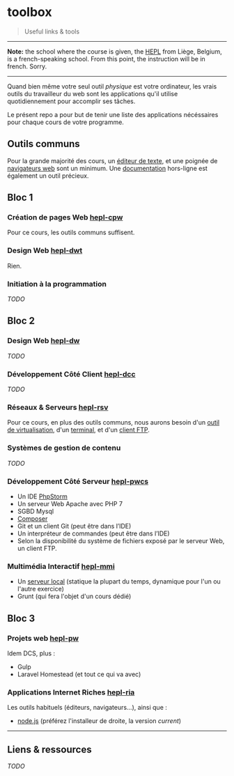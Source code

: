 # toolbox

> Useful links &amp; tools

* * *

**Note:** the school where the course is given, the [HEPL](http://www.provincedeliege.be/hauteecole) from Liège, Belgium, is a french-speaking school. From this point, the instruction will be in french. Sorry.

* * *

Quand bien même votre seul outil _physique_ est votre ordinateur, les vrais outils du travailleur du web sont les applications qu'il utilise quotidiennement pour accomplir ses tâches.

Le présent repo a pour but de tenir une liste des applications nécéssaires pour chaque cours de votre programme.

## Outils communs

Pour la grande majorité des cours, un [éditeur de texte](./app/editeurs.md), et une poignée de [navigateurs web](./app/navigateurs.md) sont un minimum. Une [documentation](./app/divers.md#documentation) hors-ligne est également un outil précieux.

## Bloc 1

### Création de pages Web [hepl-cpw](https://github.com/hepl-cpw)

Pour ce cours, les outils communs suffisent.

### Design Web [hepl-dwt](https://github.com/hepl-dwt)

Rien.

### Initiation à la programmation

_TODO_

## Bloc 2

### Design Web [hepl-dw](https://github.com/hepl-dw)

_TODO_

### Développement Côté Client [hepl-dcc](https://github.com/hepl-dcc)

_TODO_

### Réseaux & Serveurs [hepl-rsv](https://github.com/hepl-rsv)

Pour ce cours, en plus des outils communs, nous aurons besoin d'un [outil de virtualisation](./app/serveurs.md#virtualisation), d'un [terminal](./app/divers.md#terminal), et d'un [client FTP](./app/serveurs.md#ftp).

### Systèmes de gestion de contenu

_TODO_

### Développement Côté Serveur [hepl-pwcs](https://github.com/hepl-pwcs)

- Un IDE [PhpStorm](https://www.jetbrains.com/phpstorm/)
- Un serveur Web Apache avec PHP 7
- SGBD Mysql
- [Composer](http://www.getcomposer.org)
- Git et un client Git (peut être dans l’IDE)
- Un interpréteur de commandes (peut être dans l’IDE)
- Selon la disponibilité du système de fichiers exposé par le serveur Web, un client FTP.

### Multimédia Interactif [hepl-mmi](https://github.com/hepl-mmi)

- Un [serveur local](./app/serveurs.md#serveurs) (statique la plupart du temps, dynamique pour l'un ou l'autre exercice)
- Grunt (qui fera l'objet d'un cours dédié)

## Bloc 3

### Projets web [hepl-pw](https://github.com/hepl-pw)

Idem DCS, plus :

- Gulp
- Laravel Homestead (et tout ce qui va avec)


### Applications Internet Riches [hepl-ria](https://github.com/hepl-ria)

Les outils habituels (éditeurs, navigateurs…), ainsi que :

- [node.js](https://nodejs.org/en/) (préférez l'installeur de droite, la version _current_)

* * *

## Liens & ressources

_TODO_
